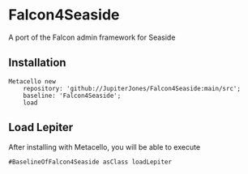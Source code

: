 # Falcon4Seaside
A port of the Falcon admin framework for Seaside
## Installation```stMetacello new	repository: 'github://JupiterJones/Falcon4Seaside:main/src';	baseline: 'Falcon4Seaside';	load```## Load Lepiter				After installing with Metacello, you will be able to execute```#BaselineOfFalcon4Seaside asClass loadLepiter```